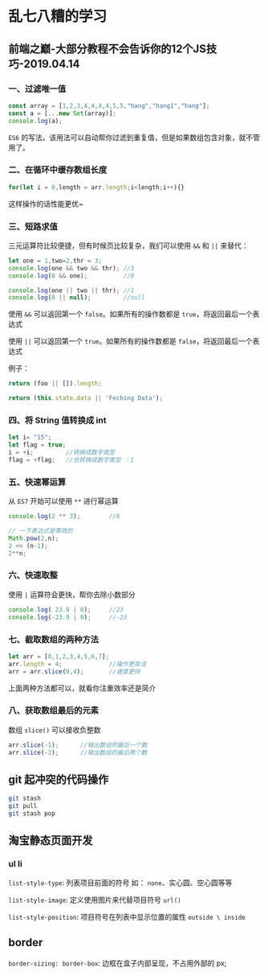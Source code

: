# 乱七八糟的学习

## 前端之巅-大部分教程不会告诉你的12个JS技巧-2019.04.14

### 一、过滤唯一值

```js
const array = [1,2,3,4,4,4,4,5,5,"hang","hang1","hang"];
const a = [...new Set(array)];
console.log(a);
```

`ES6` 的写法，该用法可以自动帮你过滤到重复值，但是如果数组包含对象，就不管用了。

### 二、在循环中缓存数组长度

```js
for(let i = 0,length = arr.length;i<length;i++){}
```

这样操作的话性能更优~

### 三、短路求值

三元运算符比较便捷，但有时候页比较复杂，我们可以使用 `&&` 和 `||` 来替代：

```js
let one = 1,two=2,thr = 3;
console.log(one && two && thr); //3
console.log(0 && one);          //0

console.log(one || two || thr); //1
console.log(0 || null);         //null
```

使用 `&&` 可以返回第一个 `false`。如果所有的操作数都是 `true`，将返回最后一个表达式

使用 `||` 可以返回第一个 `true`。如果所有的操作数都是 `false`，将返回最后一个表达式

例子：

```js
return (foo || []).length;
```

```js
return (this.state.data || 'Feching Data');
```

### 四、将 String 值转换成 int

```js
let i= "15";
let flag = true;
i = +i;         //转换成数字类型
flag = +flag;   //也转换成数字类型 ：1
```

### 五、快速幂运算

从 `ES7` 开始可以使用 `**` 进行幂运算

```js
console.log(2 ** 3);        //8

// 一下表达式是等效的
Math.pow(2,n);
2 << (n-1);
2**n;
```

### 六、快速取整

使用 `|` 运算符会更快，帮你去除小数部分

```js
console.log( 23.9 | 0);     //23
console.log(-23.9 | 0);     //-23
```

### 七、截取数组的两种方法

```js
let arr = [0,1,2,3,4,5,6,7];
arr.length = 4;             //操作更简洁
arr = arr.slice(0,4);       //速度更快
```

上面两种方法都可以，就看你注重效率还是简介

### 八、获取数组最后的元素

数组 `slice()` 可以接收负整数

```js
arr.slice(-1);      //输出数组的最后一个数
arr.slice(-2);      //输出数组的最后两个数
```


## git 起冲突的代码操作

```bash
git stash
git pull
git stash pop
```

## 淘宝静态页面开发

### ul li

`list-style-type`: 列表项目前面的符号 如： `none`、实心圆、空心圆等等

`list-style-image`: 定义使用图片来代替项目符号 `url()`

`list-style-position`: 项目符号在列表中显示位置的属性 `outside \ inside`

## border

`border-sizing: border-box`: 边框在盒子内部呈现，不占用外部的 px;